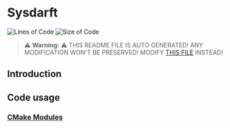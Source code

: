 # Sysdarft
![Lines of Code](https://img.shields.io/badge/ProjectLines-3587-cyan)
![Size of Code](https://img.shields.io/badge/ProjectSize-316%20K-yellow)

> ⚠️ **Warning:** ⚠️ THIS README FILE IS AUTO GENERATED! ANY MODIFICATION WON'T BE PRESERVED! MODIFY [THIS FILE](scripts/res/README.md) INSTEAD!


## Introduction

## Code usage
### [CMake Modules](./cmake_modules/Modules.md)
